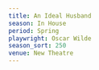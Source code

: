 ```yaml
---
title: An Ideal Husband
season: In House
period: Spring
playwright: Oscar Wilde
season_sort: 250
venue: New Theatre
---
```



